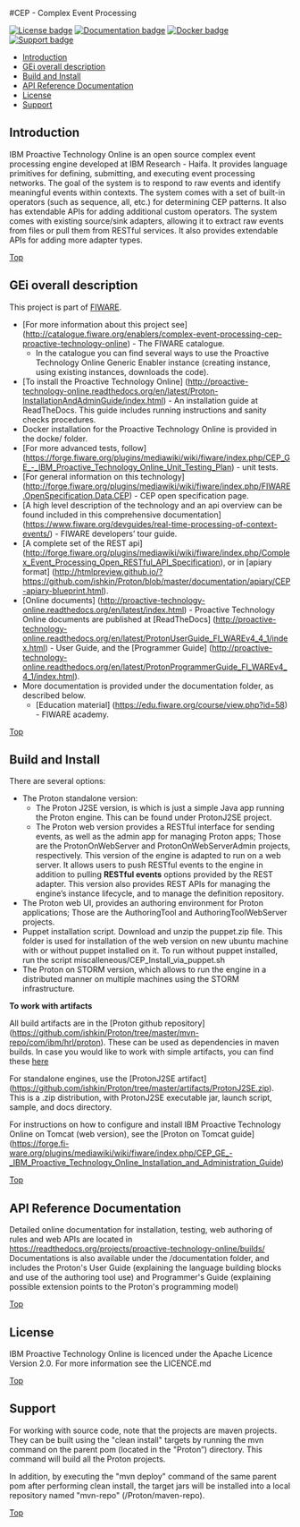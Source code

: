 #<a name="top"></a>CEP - Complex Event Processing

[![License badge](https://img.shields.io/hexpm/l/plug.svg)](https://opensource.org/licenses/Apache-2.0)
[![Documentation badge](https://img.shields.io/badge/docs-latest-brightgreen.svg?style=flat)](http://proactive-technology-online.readthedocs.org/en/latest/Proton-InstallationAndAdminGuide/index.html)
[![Docker badge](https://img.shields.io/docker/pulls/fiware/proactivetechnologyonline.svg)](https://hub.docker.com/r/fiware/proactivetechnologyonline/)
[![Support badge]( https://img.shields.io/badge/support-sof-yellowgreen.svg)](http://stackoverflow.com/questions/tagged/cep)

* [Introduction](#introduction)
* [GEi overall description](#gei-overall-description)
* [Build and Install](#build-and-install)
* [API Reference Documentation](#api-reference-documentation)
* [License](#license)
* [Support](#support)

## Introduction
IBM Proactive Technology Online is an open source complex event processing engine developed at IBM Research - Haifa. It provides language primitives for defining,
submitting, and executing event processing networks. The goal of the system is to respond to raw events and identify meaningful events within contexts. 
The system comes with a set of built-in operators (such as sequence, all, etc.) for determining CEP patterns. 
It also has extendable APIs for adding additional custom operators. The system comes with existing source/sink adapters, allowing it to extract raw events from files or pull 
them from RESTful services. It also provides extendable APIs for adding more adapter types. 

[Top](#top)

## GEi overall description

This project is part of [FIWARE](https://www.fiware.org/).
* [For more information about this project see] (http://catalogue.fiware.org/enablers/complex-event-processing-cep-proactive-technology-online) - The FIWARE catalogue. 
  * In the catalogue you can find several ways to use the Proactive Technology Online Generic Enabler instance (creating instance, using existing instances, downloads the code). 
* [To install the Proactive Technology Online] (http://proactive-technology-online.readthedocs.org/en/latest/Proton-InstallationAndAdminGuide/index.html) - An installation guide at ReadTheDocs. This guide includes running instructions and sanity checks procedures. 
* Docker installation for the Proactive Technology Online is provided in the docke/ folder.
* [For more advanced tests, follow] (https://forge.fiware.org/plugins/mediawiki/wiki/fiware/index.php/CEP_GE_-_IBM_Proactive_Technology_Online_Unit_Testing_Plan) - unit tests.
* [For general information on this technology] (http://forge.fiware.org/plugins/mediawiki/wiki/fiware/index.php/FIWARE.OpenSpecification.Data.CEP) - CEP open specification page.
* [A high level description of the technology and an api overview can be found included in this comprehensive documentation] (https://www.fiware.org/devguides/real-time-processing-of-context-events/) - FIWARE developers’ tour guide.
* [A complete set of the REST api] (http://forge.fiware.org/plugins/mediawiki/wiki/fiware/index.php/Complex_Event_Processing_Open_RESTful_API_Specification), or in [apiary format] (http://htmlpreview.github.io/?https://github.com/ishkin/Proton/blob/master/documentation/apiary/CEP-apiary-blueprint.html).
* [Online documents] (http://proactive-technology-online.readthedocs.org/en/latest/index.html) - Proactive Technology Online documents are published at [ReadTheDocs] (http://proactive-technology-online.readthedocs.org/en/latest/ProtonUserGuide_FI_WAREv4_4_1/index.html) - User Guide, and the [Programmer Guide] (http://proactive-technology-online.readthedocs.org/en/latest/ProtonProgrammerGuide_FI_WAREv4_4_1/index.html). 
* More documentation is provided under the documentation folder, as described below. 
  * [Education material] (https://edu.fiware.org/course/view.php?id=58) - FIWARE academy.

[Top](#top)

## Build and Install
There are several options:
* The Proton standalone version:
  * The Proton J2SE version,  is which is just a simple Java app running the Proton engine. This can be found under ProtonJ2SE project.
  * The Proton web version provides a RESTful interface for sending events, as well as the admin app for managing Proton apps; Those are 
the ProtonOnWebServer and ProtonOnWebServerAdmin projects, respectively.
This version of the engine is adapted to run on a web server. It allows users to push RESTful events to the engine in addition to pulling 
**RESTful events** options provided by the REST adapter. This version also provides REST APIs for managing the engine’s instance lifecycle, and to manage the definition repository.
* The Proton web UI,  provides an authoring environment for Proton applications; Those are the AuthoringTool and AuthoringToolWebServer projects.
* Puppet installation script. Download and unzip the puppet.zip file. This folder is used for installation of the web version on new ubuntu machine with or without puppet installed on it. To run without puppet installed, run the script miscalleneous/CEP_Install_via_puppet.sh
* The Proton on STORM version, which allows to run the engine in a distributed manner on multiple machines using the STORM infrastructure.

**To work with artifacts** 

All build artifacts are in the [Proton github repository] (https://github.com/ishkin/Proton/tree/master/mvn-repo/com/ibm/hrl/proton). These can be used as dependencies in maven builds. 
In case you would like to work with simple artifacts, you can find these [here](https://github.com/ishkin/Proton/tree/master/artifacts)

For standalone engines, use the [ProtonJ2SE artifact] (https://github.com/ishkin/Proton/tree/master/artifacts/ProtonJ2SE.zip). This is a .zip distribution, with ProtonJ2SE executable jar, launch script, sample, and docs directory. 

For instructions on how to configure and install IBM Proactive Technology Online on Tomcat (web version), see the [Proton on Tomcat guide] (https://forge.fi-ware.org/plugins/mediawiki/wiki/fiware/index.php/CEP_GE_-_IBM_Proactive_Technology_Online_Installation_and_Administration_Guide)

[Top](#top)

## API Reference Documentation

Detailed online documentation for installation, testing, web authoring of rules and web APIs are located in https://readthedocs.org/projects/proactive-technology-online/builds/
Documentations is also available under the /documentation folder, and includes the Proton's User Guide (explaining the language building blocks and use of the authoring tool use) and Programmer's Guide (explaining possible extension points to the Proton's programming model)

[Top](#top)

## License
IBM Proactive Technology Online is licenced under the Apache Licence Version 2.0. For more information see the LICENCE.md

[Top](#top)

## Support 
For working with source code, note that the projects are maven projects. 
They can be built using the "clean install" targets by running the mvn command on the parent pom (located in the "Proton”) directory. 
This command will build all the Proton projects.

In addition, by executing the "mvn deploy" 	command of the same parent pom after performing clean install, the target jars will be installed into a local repository named "mvn-repo" (/Proton/maven-repo).

[Top](#top)
